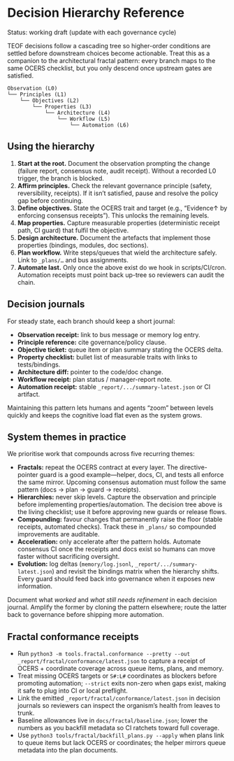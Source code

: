 # Decision Hierarchy Reference

Status: working draft (update with each governance cycle)

TEOF decisions follow a cascading tree so higher-order conditions are settled before downstream choices become actionable. Treat this as a companion to the architectural fractal pattern: every branch maps to the same OCERS checklist, but you only descend once upstream gates are satisfied.

```
Observation (L0)
└── Principles (L1)
    └── Objectives (L2)
        └── Properties (L3)
            └── Architecture (L4)
                └── Workflow (L5)
                    └── Automation (L6)
```

## Using the hierarchy

1. **Start at the root.** Document the observation prompting the change (failure report, consensus note, audit receipt). Without a recorded L0 trigger, the branch is blocked.
2. **Affirm principles.** Check the relevant governance principle (safety, reversibility, receipts). If it isn’t satisfied, pause and resolve the policy gap before continuing.
3. **Define objectives.** State the OCERS trait and target (e.g., “Evidence↑ by enforcing consensus receipts”). This unlocks the remaining levels.
4. **Map properties.** Capture measurable properties (deterministic receipt path, CI guard) that fulfil the objective.
5. **Design architecture.** Document the artefacts that implement those properties (bindings, modules, doc sections).
6. **Plan workflow.** Write steps/queues that wield the architecture safely. Link to `_plans/…` and bus assignments.
7. **Automate last.** Only once the above exist do we hook in scripts/CI/cron. Automation receipts must point back up-tree so reviewers can audit the chain.

## Decision journals

For steady state, each branch should keep a short journal:

- **Observation receipt:** link to bus message or memory log entry.
- **Principle reference:** cite governance/policy clause.
- **Objective ticket:** queue item or plan summary stating the OCERS delta.
- **Property checklist:** bullet list of measurable traits with links to tests/bindings.
- **Architecture diff:** pointer to the code/doc change.
- **Workflow receipt:** plan status / manager-report note.
- **Automation receipt:** stable `_report/.../summary-latest.json` or CI artifact.

Maintaining this pattern lets humans and agents “zoom” between levels quickly and keeps the cognitive load flat even as the system grows.

## System themes in practice

We prioritise work that compounds across five recurring themes:

- **Fractals:** repeat the OCERS contract at every layer. The directive-pointer guard is a good example—helper, docs, CI, and tests all enforce the same mirror. Upcoming consensus automation must follow the same pattern (docs → plan → guard → receipts).
- **Hierarchies:** never skip levels. Capture the observation and principle before implementing properties/automation. The decision tree above is the living checklist; use it before approving new guards or release flows.
- **Compounding:** favour changes that permanently raise the floor (stable receipts, automated checks). Track these in `_plans/` so compounded improvements are auditable.
- **Acceleration:** only accelerate after the pattern holds. Automate consensus CI once the receipts and docs exist so humans can move faster without sacrificing oversight.
- **Evolution:** log deltas (`memory/log.jsonl`, `_report/.../summary-latest.json`) and revisit the bindings matrix when the hierarchy shifts. Every guard should feed back into governance when it exposes new information.

Document what *worked* and *what still needs refinement* in each decision journal. Amplify the former by cloning the pattern elsewhere; route the latter back to governance before shipping more automation.

## Fractal conformance receipts

- Run `python3 -m tools.fractal.conformance --pretty --out _report/fractal/conformance/latest.json` to capture a receipt of OCERS + coordinate coverage across queue items, plans, and memory.
- Treat missing OCERS targets or `S#:L#` coordinates as blockers before promoting automation; `--strict` exits non-zero when gaps exist, making it safe to plug into CI or local preflight.
- Link the emitted `_report/fractal/conformance/latest.json` in decision journals so reviewers can inspect the organism’s health from leaves to trunk.
- Baseline allowances live in `docs/fractal/baseline.json`; lower the numbers as you backfill metadata so CI ratchets toward full coverage.
- Use `python3 tools/fractal/backfill_plans.py --apply` when plans link to queue items but lack OCERS or coordinates; the helper mirrors queue metadata into the plan documents.
